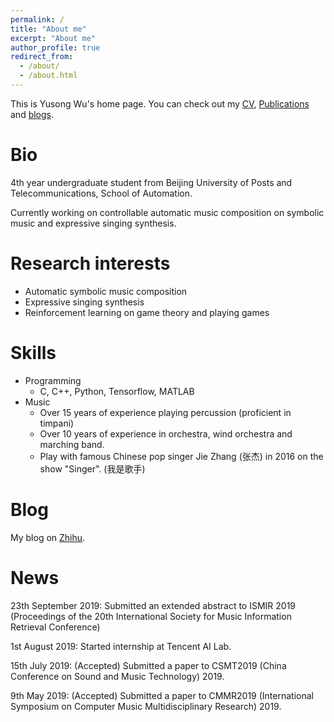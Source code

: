 ```yaml
---
permalink: /
title: "About me"
excerpt: "About me"
author_profile: true
redirect_from: 
  - /about/
  - /about.html
---
```


This is Yusong Wu's home page. You can check out my [CV](https://lukewys.github.io/cv/), [Publications](https://lukewys.github.io/publications/) and [blogs](https://www.zhihu.com/people/wu-yu-song-52/posts).

# Bio

4th year undergraduate student from Beijing University of Posts and Telecommunications, School of Automation.

Currently working on controllable automatic music composition on symbolic music and expressive singing synthesis.

# Research interests

- Automatic symbolic music composition
- Expressive singing synthesis
- Reinforcement learning on game theory and playing games

# Skills

* Programming
  * C, C++, Python, Tensorflow, MATLAB
* Music
  * Over 15 years of experience playing percussion (proficient in timpani)
  * Over 10 years of experience in orchestra, wind orchestra and marching band.
  * Play with famous Chinese pop singer Jie Zhang (张杰) in 2016 on the show "Singer". (我是歌手)
  
# Blog

My blog on [Zhihu](https://www.zhihu.com/people/wu-yu-song-52/posts).

# News

23th September 2019: Submitted an extended abstract to ISMIR 2019 (Proceedings of the 20th International Society for Music Information Retrieval Conference)

1st August 2019: Started internship at Tencent AI Lab.

15th July 2019: (Accepted) Submitted a paper to CSMT2019 (China Conference on Sound and Music Technology) 2019.

9th May 2019: (Accepted) Submitted a paper to CMMR2019 (International Symposium on Computer Music Multidisciplinary Research) 2019.

